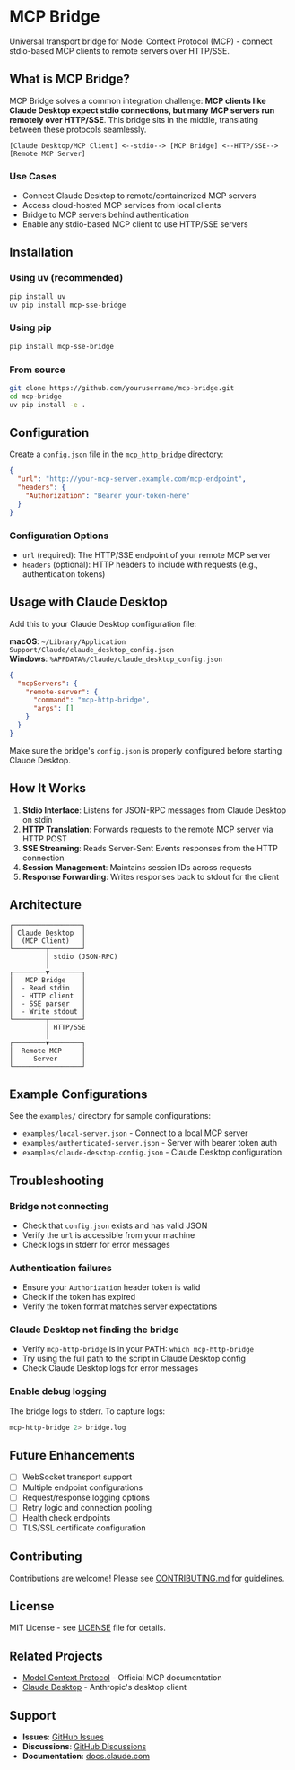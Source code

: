 # MCP Bridge

Universal transport bridge for Model Context Protocol (MCP) - connect stdio-based MCP clients to remote servers over HTTP/SSE.

## What is MCP Bridge?

MCP Bridge solves a common integration challenge: **MCP clients like Claude Desktop expect stdio connections, but many MCP servers run remotely over HTTP/SSE**. This bridge sits in the middle, translating between these protocols seamlessly.

```
[Claude Desktop/MCP Client] <--stdio--> [MCP Bridge] <--HTTP/SSE--> [Remote MCP Server]
```

### Use Cases

- Connect Claude Desktop to remote/containerized MCP servers
- Access cloud-hosted MCP services from local clients
- Bridge to MCP servers behind authentication
- Enable any stdio-based MCP client to use HTTP/SSE servers

## Installation

### Using uv (recommended)

```bash
pip install uv
uv pip install mcp-sse-bridge
```

### Using pip

```bash
pip install mcp-sse-bridge
```

### From source

```bash
git clone https://github.com/yourusername/mcp-bridge.git
cd mcp-bridge
uv pip install -e .
```

## Configuration

Create a `config.json` file in the `mcp_http_bridge` directory:

```json
{
  "url": "http://your-mcp-server.example.com/mcp-endpoint",
  "headers": {
    "Authorization": "Bearer your-token-here"
  }
}
```

### Configuration Options

- `url` (required): The HTTP/SSE endpoint of your remote MCP server
- `headers` (optional): HTTP headers to include with requests (e.g., authentication tokens)

## Usage with Claude Desktop

Add this to your Claude Desktop configuration file:

**macOS**: `~/Library/Application Support/Claude/claude_desktop_config.json`  
**Windows**: `%APPDATA%/Claude/claude_desktop_config.json`

```json
{
  "mcpServers": {
    "remote-server": {
      "command": "mcp-http-bridge",
      "args": []
    }
  }
}
```

Make sure the bridge's `config.json` is properly configured before starting Claude Desktop.

## How It Works

1. **Stdio Interface**: Listens for JSON-RPC messages from Claude Desktop on stdin
2. **HTTP Translation**: Forwards requests to the remote MCP server via HTTP POST
3. **SSE Streaming**: Reads Server-Sent Events responses from the HTTP connection
4. **Session Management**: Maintains session IDs across requests
5. **Response Forwarding**: Writes responses back to stdout for the client

## Architecture

```
┌─────────────────┐
│ Claude Desktop  │
│  (MCP Client)   │
└────────┬────────┘
         │ stdio (JSON-RPC)
         │
┌────────▼────────┐
│   MCP Bridge    │
│  - Read stdin   │
│  - HTTP client  │
│  - SSE parser   │
│  - Write stdout │
└────────┬────────┘
         │ HTTP/SSE
         │
┌────────▼────────┐
│  Remote MCP     │
│     Server      │
└─────────────────┘
```

## Example Configurations

See the `examples/` directory for sample configurations:

- `examples/local-server.json` - Connect to a local MCP server
- `examples/authenticated-server.json` - Server with bearer token auth
- `examples/claude-desktop-config.json` - Claude Desktop configuration

## Troubleshooting

### Bridge not connecting

- Check that `config.json` exists and has valid JSON
- Verify the `url` is accessible from your machine
- Check logs in stderr for error messages

### Authentication failures

- Ensure your `Authorization` header token is valid
- Check if the token has expired
- Verify the token format matches server expectations

### Claude Desktop not finding the bridge

- Verify `mcp-http-bridge` is in your PATH: `which mcp-http-bridge`
- Try using the full path to the script in Claude Desktop config
- Check Claude Desktop logs for error messages

### Enable debug logging

The bridge logs to stderr. To capture logs:

```bash
mcp-http-bridge 2> bridge.log
```

## Future Enhancements

- [ ] WebSocket transport support
- [ ] Multiple endpoint configurations
- [ ] Request/response logging options
- [ ] Retry logic and connection pooling
- [ ] Health check endpoints
- [ ] TLS/SSL certificate configuration

## Contributing

Contributions are welcome! Please see [CONTRIBUTING.md](CONTRIBUTING.md) for guidelines.

## License

MIT License - see [LICENSE](LICENSE) file for details.

## Related Projects

- [Model Context Protocol](https://modelcontextprotocol.io/) - Official MCP documentation
- [Claude Desktop](https://claude.ai/download) - Anthropic's desktop client

## Support

- **Issues**: [GitHub Issues](https://github.com/yourusername/mcp-bridge/issues)
- **Discussions**: [GitHub Discussions](https://github.com/yourusername/mcp-bridge/discussions)
- **Documentation**: [docs.claude.com](https://docs.claude.com)
